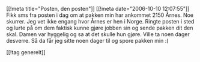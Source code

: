 [[!meta  title="Posten, den posten"]]
[[!meta  date="2006-10-10 12:07:55"]]
Fikk sms fra posten i dag om at pakken min har ankommet 2150 Årnes. Noe skurrer. Jeg vet ikke engang hvor Årnes er hen i Norge. Ringte posten i sted og lurte på om dem faktisk kunne gjøre jobben sin og sende pakken dit den skal. Damen var hyggelig og sa at det skulle hun gjøre. Ville ta noen dager desverre. Så da får jeg sitte noen dager til og spore pakken min :(

[[!tag  generelt]]